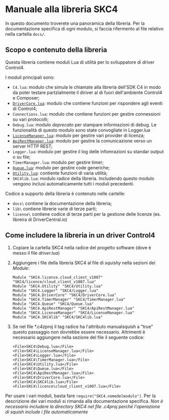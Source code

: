 # Manuale alla libreria SKC4

In questo documento troverete una panoramica della libreria. Per la documentazione specifica di ogni modulo, si faccia rifermento al file relativo nella cartella `docs/`.

## Scopo e contenuto della libreria

Questa libreria contiene moduli Lua di utilità per lo sviluppatore di driver Control4.

I moduli principali sono:

* `C4.lua`: modulo che simula le chiamate alla libreria dell'SDK C4 in modo da poter testare partzialmente il diriver al di fuori dell'ambiente Control4 e Composer;
* [`DriverCore.lua`](drivercore.md): modulo che contiene funzioni per rispondere agli eventi di Control4;
* `Connections.lua`: modulo che contiene funzioni per gestire connessioni su vari protocolli;
* `Debug.lua`: modulo *deprecato* per stampare informazioni di debug. Le funzionalità di questo modulo sono state convogliate in Logger.lua
* [`LicenseManager.lua`](licensemanager.md): modulo per gestire vari provider di licenza;
* [`ApiRestManager.lua`](apirestmanager.md): modulo per gestire la comunicazione verso un server HTTP REST;
* `Logger.lua`: modulo per gestire il log delle infomrazioni su standar output o su file;
* `TimerManager.lua`: modulo per gestire timer;
* [`Queue.lua`](quque.md): modulo per gestire code generiche;
* [`Utility.lua`](utility.md): contiente funzioni di varia utilità;
* `SKC4lib.lua`: modulo radice della libreria. Includendo questo modulo vengono inclusi automaticamente tutti i moduli precedenti.

Codice a supporto della libreria è contenuto nelle cartelle:
* `docs\` contiene la documentazione della libreria;
* `lib\` contiene librerie varie di terze parti;
* `license\` contiene codice di terze parti per la gestione delle licenze (es. libreira di DriverCentral.io)

## Come includere la libreria in un driver Control4

1. Copiare la cartella SKC4 nella radice del progetto software (dove è messo il file _driver.lua_)

2. Aggiungere i file della libreria SKC4 al file di _squishy_ nella sezioni dei _Module_:
    ```
    Module "SKC4.licence.cloud_client_v1007" "SKC4/licence/cloud_client_v1007.lua"
    Module "SKC4.Utility" "SKC4/Utility.lua"
    Module "SKC4.Logger" "SKC4/Logger.lua"
    Module "SKC4.DriverCore" "SKC4/DriverCore.lua"
    Module "SKC4.TimerManager" "SKC4/TimerManager.lua"
    Module "SKC4.Queue" "SKC4/Queue.lua"
    Module "SKC4.ApiRestManager" "SKC4/ApiRestManager.lua"
    Module "SKC4.LicenseManager" "SKC4/LicenseManager.lua"
    Module "SKC4.SKC4lib" "SKC4/SKC4lib.lua"
    ```
3. Se nel file *.c4zproj il tag radice <Driver> ha l'attributo manualsquish a "true" questo passaggio non dovrebbe essere necessario. Altrimenti è necessario aggiungere nella sezione <Squishy> del file il seguente codice:
    ```
    <File>SKC4\Debug.lua</File>
    <File>SKC4\LicenseManager.lua</File>
    <File>SKC4\Logger.lua</File>
    <File>SKC4\TimerManager.lua</File>
    <File>SKC4\Utility.lua</File>
    <File>SKC4\Queue.lua</File>
    <File>SKC4\ApiRestManager.lua</File>
    <File>SKC4\DriverCore.lua</File>
    <File>SKC4\SKC4lib.lua</File>
    <File>SKC4\licence\cloud_client_v1007.lua</File>
    ```
    
Per usare i vari moduli, basta fare `require("SKC4.nomedelmodulo")`. Per la descrizione dei vari moduli si rimanda alla documentazione specifica.
*Non è necessario includere la directory SKC4 nel file _.c4proj_ perché l'operazione di _squish_ include i file automaticamente*



